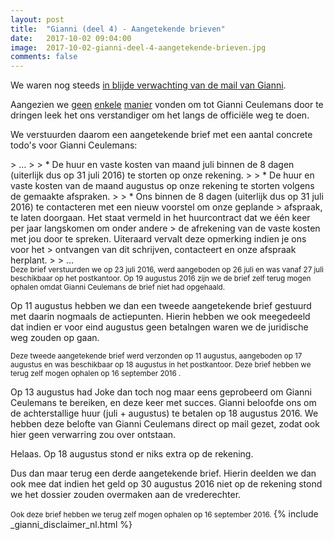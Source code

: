 ```yaml
---
layout: post
title:  "Gianni (deel 4) - Aangetekende brieven"
date:   2017-10-02 09:04:00
image:  2017-10-02-gianni-deel-4-aangetekende-brieven.jpg
comments: false
---
```

We waren nog steeds [in blijde verwachting van de mail van Gianni](/blog/2017/09/gianni-deel-3-de-afspraak#uitgebreide-mail).

Aangezien we [geen](/blog/2017/09/gianni-deel-3-de-afspraak#niemand-thuis) [enkele](/blog/2017/09/gianni-deel-3-de-afspraak#geen-gehoor) 
[manier](/blog/2017/09/gianni-deel-3-de-afspraak#avond) vonden om tot <span itemscope itemtype="http://schema.org/Person"><span itemprop="givenName">Gianni</span> <span class="hidden" itemprop="familyName">Ceulemans</span></span> 
door te dringen leek het ons verstandiger om het langs de officiële weg te doen.

We verstuurden daarom een aangetekende brief met een aantal concrete todo's voor <span itemscope itemtype="http://schema.org/Person"><span itemprop="givenName">Gianni</span><span class="hidden" itemprop="familyName"> Ceulemans</span></span>:

<div class="email" itemscope itemtype="http://schema.org/Message">
  <div itemscope itemprop="sender" itemtype="http://schema.org/Person"><meta itemprop="name" content="Tijs Verkoyen" /></div>
  <div itemscope itemprop="recipient" itemtype="http://schema.org/Person"><meta itemprop="name" content="Gianni Ceulemans" /></div>
  <meta itemprop="dateSent" content="2016-07-23T09:00:00" />
  <div itemprop="text" markdown="1">
> &hellip;
> 
> * De huur en vaste kosten van maand juli binnen de 8 dagen (uiterlijk dus op 31 juli 2016) te storten op onze rekening.
> 
> * De huur en vaste kosten van de maand augustus op onze rekening te storten volgens de gemaakte afspraken.
> 
> * Ons binnen de 8 dagen (uiterlijk dus op 31 juli 2016) te contacteren met een nieuw voorstel om onze geplande 
> afspraak, te laten doorgaan. Het staat vermeld in het huurcontract dat we één keer per jaar langskomen om onder andere 
> de afrekening van de vaste kosten met jou door te spreken. Uiteraard vervalt deze opmerking indien je ons voor het
> ontvangen van dit schrijven, contacteert en onze afspraak herplant.
> 
> &hellip;
  </div>
</div>

<small class="text-muted">
Deze brief verstuurden we op 23 juli 2016, werd aangeboden op 26 juli en was vanaf 27 juli beschikbaar op het postkantoor.
Op 19 augustus 2016 zijn we de brief zelf terug mogen ophalen omdat <span itemscope itemtype="http://schema.org/Person"><span itemprop="givenName">Gianni</span> <span class="hidden" itemprop="familyName">Ceulemans</span></span> 
de brief niet had opgehaald.
</small>

Op 11 augustus hebben we dan een tweede aangetekende brief gestuurd met daarin nogmaals de actiepunten. Hierin hebben we
ook meegedeeld dat indien er voor eind augustus geen betalngen waren we de juridische weg zouden op gaan.

<small class="text-muted">
Deze tweede aangetekende brief werd verzonden op 11 augustus, aangeboden op 17 augustus en was beschikbaar op 18 augustus 
in het postkantoor. Deze brief hebben we terug zelf mogen ophalen op 16 september 2016 .
</small>

Op 13 augustus had Joke dan toch nog maar eens geprobeerd om <span itemscope itemtype="http://schema.org/Person"><span itemprop="givenName">Gianni</span> <span class="hidden" itemprop="familyName">Ceulemans</span></span> 
te bereiken, en deze keer met succes. Gianni beloofde ons om de achterstallige huur (juli + augustus) te betalen op 
18 augustus 2016. We hebben deze belofte van <span itemscope itemtype="http://schema.org/Person"><span itemprop="givenName">Gianni</span> <span class="hidden" itemprop="familyName">Ceulemans</span></span> 
direct op mail gezet, zodat ook hier geen verwarring zou over ontstaan.

Helaas. Op 18 augustus stond er niks extra op de rekening.

Dus dan maar terug een derde aangetekende brief. Hierin deelden we dan ook mee dat indien het geld op 30 augustus 2016 niet op
de rekening stond we het dossier zouden overmaken aan de vrederechter.

<small class="text-muted">
Ook deze brief hebben we terug zelf mogen ophalen op 16 september 2016.
</small>
{% include _gianni_disclaimer_nl.html %}
